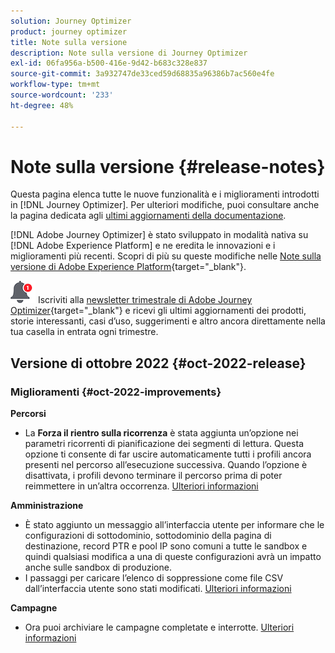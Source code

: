 ```yaml
---
solution: Journey Optimizer
product: journey optimizer
title: Note sulla versione
description: Note sulla versione di Journey Optimizer
exl-id: 06fa956a-b500-416e-9d42-b683c328e837
source-git-commit: 3a932747de33ced59d68835a96386b7ac560e4fe
workflow-type: tm+mt
source-wordcount: '233'
ht-degree: 48%

---
```


# Note sulla versione {#release-notes}

Questa pagina elenca tutte le nuove funzionalità e i miglioramenti introdotti in [!DNL Journey Optimizer]. Per ulteriori modifiche, puoi consultare anche la pagina dedicata agli [ultimi aggiornamenti della documentazione](documentation-updates.md).

[!DNL Adobe Journey Optimizer] è stato sviluppato in modalità nativa su [!DNL Adobe Experience Platform] e ne eredita le innovazioni e i miglioramenti più recenti. Scopri di più su queste modifiche nelle [Note sulla versione di Adobe Experience Platform](https://experienceleague.adobe.com/docs/experience-platform/release-notes/latest.html?lang=it){target=&quot;_blank&quot;}.

![Newsletter](../assets/do-not-localize/nl-icon.png) Iscriviti alla [newsletter trimestrale di Adobe Journey Optimizer](https://www.adobe.com/subscription/Adobe_Journey_Optimizer_NL.html){target=&quot;_blank&quot;} e ricevi gli ultimi aggiornamenti dei prodotti, storie interessanti, casi d’uso, suggerimenti e altro ancora direttamente nella tua casella in entrata ogni trimestre.


## Versione di ottobre 2022 {#oct-2022-release}

<!--

### New capability{#oct-2022-features}

<table>
<thead>
<tr>
<th><strong>Direct Mail Channel (Limited Availability)</strong><br/></th>
</tr>
</thead>
<tbody>
<tr>
<td>
<p>You can now add direct mail messages in your campaigns and journeys. Direct mail is an offline channel that allows you to personalize and generate the files required by direct mail providers to send mail to your customers.</p>
<p>When you prepare a direct mail delivery, Journey Optimizer generates a file including all the targeted profiles and the chosen contact information (postal address for example). You will then be able to send this file to your direct mail provider who will take care of the actual sending.</p>
</td>
</tr>
</tbody>
</table>

-->

### Miglioramenti {#oct-2022-improvements}

**Percorsi**

* La **Forza il rientro sulla ricorrenza** è stata aggiunta un’opzione nei parametri ricorrenti di pianificazione dei segmenti di lettura. Questa opzione ti consente di far uscire automaticamente tutti i profili ancora presenti nel percorso all’esecuzione successiva. Quando l’opzione è disattivata, i profili devono terminare il percorso prima di poter reimmettere in un’altra occorrenza. [Ulteriori informazioni](../building-journeys/read-segment.md#configuring-segment-trigger-activity)

**Amministrazione**

* È stato aggiunto un messaggio all’interfaccia utente per informare che le configurazioni di sottodominio, sottodominio della pagina di destinazione, record PTR e pool IP sono comuni a tutte le sandbox e quindi qualsiasi modifica a una di queste configurazioni avrà un impatto anche sulle sandbox di produzione.
* I passaggi per caricare l’elenco di soppressione come file CSV dall’interfaccia utente sono stati modificati. [Ulteriori informazioni](../configuration/manage-suppression-list.md#download-suppression-list)

**Campagne**

* Ora puoi archiviare le campagne completate e interrotte. [Ulteriori informazioni](../campaigns/modify-stop-campaign.md#archive)
